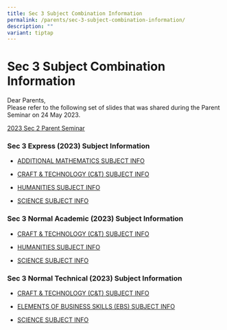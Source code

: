 ```yaml
---
title: Sec 3 Subject Combination Information
permalink: /parents/sec-3-subject-combination-information/
description: ""
variant: tiptap
---
```

<h1>Sec 3 Subject Combination Information</h1>
<p>Dear Parents,&nbsp;
<br>Please refer to the following set of slides that was shared during the
Parent Seminar on 24 May 2023.</p>
<p><a href="/files/2023%20sec%202%20parent%20seminar%20for%20website%20with%20ecg.pdf" rel="noopener noreferrer nofollow" target="_blank">2023 Sec 2 Parent Seminar</a>
</p>
<h3>Sec 3 Express (2023) Subject Information</h3>
<ul>
<li>
<p><a href="/files/2023%20amath%20exp%20sec%202%20subject%20info.pdf" rel="noopener noreferrer nofollow" target="_blank">ADDITIONAL MATHEMATICS SUBJECT INFO</a>
</p>
</li>
<li>
<p><a href="/files/2023%20c&amp;t%20exp%20sec%202%20subject%20info.pdf" rel="noopener noreferrer nofollow" target="_blank">CRAFT &amp; TECHNOLOGY (C&amp;T) SUBJECT INFO</a>
</p>
</li>
<li>
<p><a href="/files/2023%20humanities%20exp%20sec%202%20subject%20info.pdf" rel="noopener noreferrer nofollow" target="_blank">HUMANITIES SUBJECT INFO</a>
</p>
</li>
<li>
<p><a href="/files/2023%20science%20exp%20sec%202%20subject%20info.pdf" rel="noopener noreferrer nofollow" target="_blank">SCIENCE SUBJECT INFO</a>
</p>
</li>
</ul>
<h3>Sec 3 Normal Academic (2023) Subject Information</h3>
<ul data-tight="true" class="tight">
<li>
<p><a href="/files/2023%20c&amp;t%20na%20sec%202%20subject%20info.pdf" rel="noopener noreferrer nofollow" target="_blank">CRAFT &amp; TECHNOLOGY (C&amp;T) SUBJECT INFO</a>
</p>
</li>
<li>
<p><a href="/files/2023%20humanities%20na%20sec%202%20subject%20info.pdf" rel="noopener noreferrer nofollow" target="_blank">HUMANITIES SUBJECT INFO</a>
</p>
</li>
<li>
<p><a href="/files/2023%20science%20na%20sec%202%20subject%20info.pdf" rel="noopener noreferrer nofollow" target="_blank">SCIENCE SUBJECT INFO</a>
</p>
</li>
</ul>
<h3>Sec 3 Normal Technical (2023) Subject Information</h3>
<ul data-tight="true" class="tight">
<li>
<p><a href="/files/2023%20c&amp;t%20nt%20sec%202%20subject%20info.pdf" rel="noopener noreferrer nofollow" target="_blank">CRAFT &amp; TECHNOLOGY (C&amp;T) SUBJECT INFO</a>
</p>
</li>
<li>
<p><a href="/files/2023%20ebs%20%20nt%20sec%202%20subject%20info.pdf" rel="noopener noreferrer nofollow" target="_blank">ELEMENTS OF BUSINESS SKILLS (EBS) SUBJECT INFO</a>
</p>
</li>
<li>
<p><a href="/files/2023%20science%20nt%20sec%202%20subject%20info.pdf" rel="noopener noreferrer nofollow" target="_blank">SCIENCE SUBJECT INFO</a>
</p>
</li>
</ul>
<p></p>